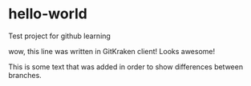# hello-world
Test project for github learning

wow, this line was written in GitKraken client! Looks awesome!

This is some text that was added in order to show differences between branches. 
